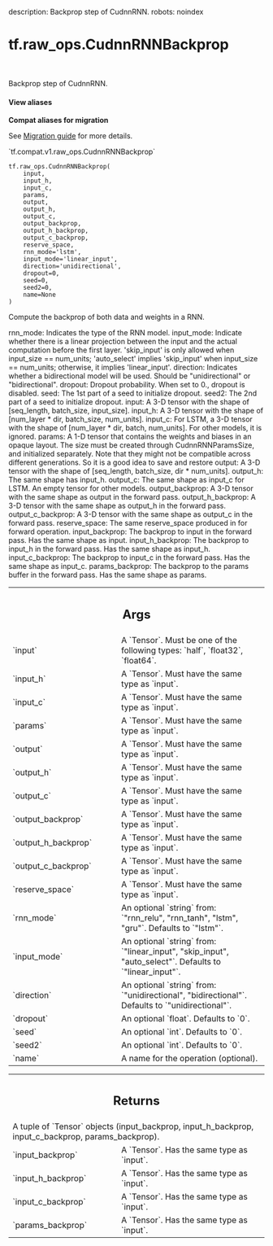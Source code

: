 description: Backprop step of CudnnRNN.
robots: noindex

# tf.raw_ops.CudnnRNNBackprop

<!-- Insert buttons and diff -->

<table class="tfo-notebook-buttons tfo-api nocontent" align="left">

</table>



Backprop step of CudnnRNN.

<section class="expandable">
  <h4 class="showalways">View aliases</h4>
  <p>
<b>Compat aliases for migration</b>
<p>See
<a href="https://www.tensorflow.org/guide/migrate">Migration guide</a> for
more details.</p>
<p>`tf.compat.v1.raw_ops.CudnnRNNBackprop`</p>
</p>
</section>

<pre class="devsite-click-to-copy prettyprint lang-py tfo-signature-link">
<code>tf.raw_ops.CudnnRNNBackprop(
    input,
    input_h,
    input_c,
    params,
    output,
    output_h,
    output_c,
    output_backprop,
    output_h_backprop,
    output_c_backprop,
    reserve_space,
    rnn_mode=&#x27;lstm&#x27;,
    input_mode=&#x27;linear_input&#x27;,
    direction=&#x27;unidirectional&#x27;,
    dropout=0,
    seed=0,
    seed2=0,
    name=None
)
</code></pre>



<!-- Placeholder for "Used in" -->

Compute the backprop of both data and weights in a RNN.

rnn_mode: Indicates the type of the RNN model.
input_mode: Indicate whether there is a linear projection between the input and
    the actual computation before the first layer. 'skip_input' is only allowed
    when input_size == num_units; 'auto_select' implies 'skip_input' when
    input_size == num_units; otherwise, it implies 'linear_input'.
direction: Indicates whether a bidirectional model will be used. Should be
  "unidirectional" or "bidirectional".
dropout: Dropout probability. When set to 0., dropout is disabled.
seed: The 1st part of a seed to initialize dropout.
seed2: The 2nd part of a seed to initialize dropout.
input: A 3-D tensor with the shape of [seq_length, batch_size, input_size].
input_h: A 3-D tensor with the shape of [num_layer * dir, batch_size,
    num_units].
input_c: For LSTM, a 3-D tensor with the shape of
    [num_layer * dir, batch, num_units]. For other models, it is ignored.
params: A 1-D tensor that contains the weights and biases in an opaque layout.
    The size must be created through CudnnRNNParamsSize, and initialized
    separately. Note that they might not be compatible across different
    generations. So it is a good idea to save and restore
output: A 3-D tensor with the shape of [seq_length, batch_size,
    dir * num_units].
output_h: The same shape has input_h.
output_c: The same shape as input_c for LSTM. An empty tensor for other models.
output_backprop: A 3-D tensor with the same shape as output in the forward pass.
output_h_backprop: A 3-D tensor with the same shape as output_h in the forward
    pass.
output_c_backprop: A 3-D tensor with the same shape as output_c in the forward
    pass.
reserve_space: The same reserve_space produced in for forward operation.
input_backprop: The backprop to input in the forward pass. Has the same shape
    as input.
input_h_backprop: The backprop to input_h in the forward pass. Has the same
    shape as input_h.
input_c_backprop: The backprop to input_c in the forward pass. Has the same
    shape as input_c.
params_backprop: The backprop to the params buffer in the forward pass. Has the
    same shape as params.

<!-- Tabular view -->
 <table class="responsive fixed orange">
<colgroup><col width="214px"><col></colgroup>
<tr><th colspan="2"><h2 class="add-link">Args</h2></th></tr>

<tr>
<td>
`input`
</td>
<td>
A `Tensor`. Must be one of the following types: `half`, `float32`, `float64`.
</td>
</tr><tr>
<td>
`input_h`
</td>
<td>
A `Tensor`. Must have the same type as `input`.
</td>
</tr><tr>
<td>
`input_c`
</td>
<td>
A `Tensor`. Must have the same type as `input`.
</td>
</tr><tr>
<td>
`params`
</td>
<td>
A `Tensor`. Must have the same type as `input`.
</td>
</tr><tr>
<td>
`output`
</td>
<td>
A `Tensor`. Must have the same type as `input`.
</td>
</tr><tr>
<td>
`output_h`
</td>
<td>
A `Tensor`. Must have the same type as `input`.
</td>
</tr><tr>
<td>
`output_c`
</td>
<td>
A `Tensor`. Must have the same type as `input`.
</td>
</tr><tr>
<td>
`output_backprop`
</td>
<td>
A `Tensor`. Must have the same type as `input`.
</td>
</tr><tr>
<td>
`output_h_backprop`
</td>
<td>
A `Tensor`. Must have the same type as `input`.
</td>
</tr><tr>
<td>
`output_c_backprop`
</td>
<td>
A `Tensor`. Must have the same type as `input`.
</td>
</tr><tr>
<td>
`reserve_space`
</td>
<td>
A `Tensor`. Must have the same type as `input`.
</td>
</tr><tr>
<td>
`rnn_mode`
</td>
<td>
An optional `string` from: `"rnn_relu", "rnn_tanh", "lstm", "gru"`. Defaults to `"lstm"`.
</td>
</tr><tr>
<td>
`input_mode`
</td>
<td>
An optional `string` from: `"linear_input", "skip_input", "auto_select"`. Defaults to `"linear_input"`.
</td>
</tr><tr>
<td>
`direction`
</td>
<td>
An optional `string` from: `"unidirectional", "bidirectional"`. Defaults to `"unidirectional"`.
</td>
</tr><tr>
<td>
`dropout`
</td>
<td>
An optional `float`. Defaults to `0`.
</td>
</tr><tr>
<td>
`seed`
</td>
<td>
An optional `int`. Defaults to `0`.
</td>
</tr><tr>
<td>
`seed2`
</td>
<td>
An optional `int`. Defaults to `0`.
</td>
</tr><tr>
<td>
`name`
</td>
<td>
A name for the operation (optional).
</td>
</tr>
</table>



<!-- Tabular view -->
 <table class="responsive fixed orange">
<colgroup><col width="214px"><col></colgroup>
<tr><th colspan="2"><h2 class="add-link">Returns</h2></th></tr>
<tr class="alt">
<td colspan="2">
A tuple of `Tensor` objects (input_backprop, input_h_backprop, input_c_backprop, params_backprop).
</td>
</tr>
<tr>
<td>
`input_backprop`
</td>
<td>
A `Tensor`. Has the same type as `input`.
</td>
</tr><tr>
<td>
`input_h_backprop`
</td>
<td>
A `Tensor`. Has the same type as `input`.
</td>
</tr><tr>
<td>
`input_c_backprop`
</td>
<td>
A `Tensor`. Has the same type as `input`.
</td>
</tr><tr>
<td>
`params_backprop`
</td>
<td>
A `Tensor`. Has the same type as `input`.
</td>
</tr>
</table>


